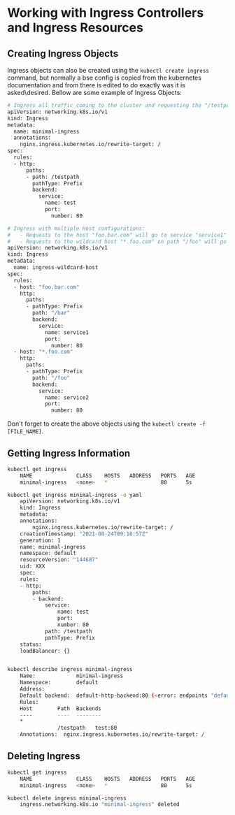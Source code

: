 # Working with Ingress Controllers and Ingress Resources

## Creating Ingress Objects

Ingress objects can also be created using the `kubectl create ingress` command, but normally a bse config is copied from the kubernetes documentation and from there is edited to do exactly was it is asked\desired. 
Bellow are some example of Ingress Objects:

```bash
# Ingress all traffic coming to the cluster and requesting the "/testpath" to the "test" service on port "80":
apiVersion: networking.k8s.io/v1
kind: Ingress
metadata:
  name: minimal-ingress
  annotations:
    nginx.ingress.kubernetes.io/rewrite-target: /
spec:
  rules:
  - http:
      paths:
      - path: /testpath
        pathType: Prefix
        backend:
          service:
            name: test
            port:
              number: 80

# Ingress with multiple Host configurations:
#   - Requests to the host "foo.bar.com" will go to service "service1" on port "80".
#   - Requests to the wildcard host "*.foo.com" on path "/foo" will go to the service "service2" on port "80".
apiVersion: networking.k8s.io/v1
kind: Ingress
metadata:
  name: ingress-wildcard-host
spec:
  rules:
  - host: "foo.bar.com"
    http:
      paths:
      - pathType: Prefix
        path: "/bar"
        backend:
          service:
            name: service1
            port:
              number: 80
  - host: "*.foo.com"
    http:
      paths:
      - pathType: Prefix
        path: "/foo"
        backend:
          service:
            name: service2
            port:
              number: 80
```

Don't forget to create the above objects using the `kubectl create -f [FILE_NAME]`.

## Getting Ingress Information

```bash
kubectl get ingress
    NAME              CLASS    HOSTS   ADDRESS   PORTS   AGE
    minimal-ingress   <none>   *                 80      5s

kubectl get ingress minimal-ingress -o yaml
    apiVersion: networking.k8s.io/v1
    kind: Ingress
    metadata:
    annotations:
        nginx.ingress.kubernetes.io/rewrite-target: /
    creationTimestamp: "2021-08-24T09:10:57Z"
    generation: 1
    name: minimal-ingress
    namespace: default
    resourceVersion: "144687"
    uid: XXX
    spec:
    rules:
    - http:
        paths:
        - backend:
            service:
                name: test
                port:
                number: 80
            path: /testpath
            pathType: Prefix
    status:
    loadBalancer: {}


kubectl describe ingress minimal-ingress
    Name:             minimal-ingress
    Namespace:        default
    Address:
    Default backend:  default-http-backend:80 (<error: endpoints "default-http-backend" not found>)
    Rules:
    Host        Path  Backends
    ----        ----  --------
    *
                /testpath   test:80 
    Annotations:  nginx.ingress.kubernetes.io/rewrite-target: /
```

## Deleting Ingress

```bash
kubectl get ingress
    NAME              CLASS    HOSTS   ADDRESS   PORTS   AGE
    minimal-ingress   <none>   *                 80      5s

kubectl delete ingress minimal-ingress
    ingress.networking.k8s.io "minimal-ingress" deleted
```

